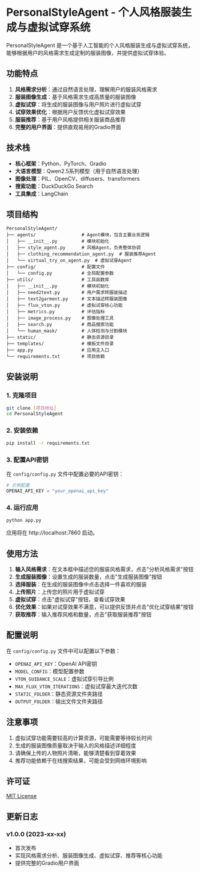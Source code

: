 # PersonalStyleAgent - 个人风格服装生成与虚拟试穿系统

PersonalStyleAgent 是一个基于人工智能的个人风格服装生成与虚拟试穿系统，能够根据用户的风格需求生成定制的服装图像，并提供虚拟试穿体验。

## 功能特点

1. **风格需求分析**：通过自然语言处理，理解用户的服装风格需求
2. **服装图像生成**：基于风格需求生成高质量的服装图像
3. **虚拟试穿**：将生成的服装图像与用户照片进行虚拟试穿
4. **试穿效果优化**：根据用户反馈优化虚拟试穿效果
5. **服装推荐**：基于用户风格提供相关服装商品推荐
6. **完整的用户界面**：提供直观易用的Gradio界面

## 技术栈

- **核心框架**：Python、PyTorch、Gradio
- **大语言模型**：Qwen2.5系列模型（用于自然语言处理）
- **图像处理**：PIL、OpenCV、diffusers、transformers
- **搜索功能**：DuckDuckGo Search
- **工具集成**：LangChain

## 项目结构

```
PersonalStyleAgent/
├── agents/                 # Agent模块，包含主要业务逻辑
│   ├── __init__.py         # 模块初始化
│   ├── style_agent.py      # 风格Agent，负责整体协调
│   ├── clothing_recommendation_agent.py  # 服装推荐Agent
│   └── virtual_try_on_agent.py  # 虚拟试穿Agent
├── config/                 # 配置文件
│   └── config.py           # 全局配置参数
├── utils/                  # 工具函数库
│   ├── __init__.py         # 模块初始化
│   ├── need2text.py        # 用户需求转服装描述
│   ├── text2garment.py     # 文本描述转服装图像
│   ├── flux_vton.py        # 虚拟试穿核心功能
│   ├── metrics.py          # 评估指标
│   ├── image_process.py    # 图像处理工具
│   ├── search.py           # 商品搜索功能
│   └── human_mask/         # 人体检测与分割模块
├── static/                 # 静态资源目录
├── templates/              # 模板文件目录
├── app.py                  # 应用主入口
└── requirements.txt        # 项目依赖
```

## 安装说明

### 1. 克隆项目

```bash
git clone [项目地址]
cd PersonalStyleAgent
```

### 2. 安装依赖

```bash
pip install -r requirements.txt
```

### 3. 配置API密钥

在 `config/config.py` 文件中配置必要的API密钥：

```python
# 示例配置
OPENAI_API_KEY = "your_openai_api_key"
```

### 4. 运行应用

```bash
python app.py
```

应用将在 http://localhost:7860 启动。

## 使用方法

1. **输入风格需求**：在文本框中描述您的服装风格需求，点击"分析风格需求"按钮
2. **生成服装图像**：设置生成的服装数量，点击"生成服装图像"按钮
3. **选择服装**：在生成的服装图像中点击选择一件喜欢的服装
4. **上传照片**：上传您的照片用于虚拟试穿
5. **虚拟试穿**：点击"虚拟试穿"按钮，查看试穿效果
6. **优化效果**：如果对试穿效果不满意，可以提供反馈并点击"优化试穿结果"按钮
7. **获取推荐**：输入推荐风格和数量，点击"获取服装推荐"按钮

## 配置说明

在 `config/config.py` 文件中可以配置以下参数：

- `OPENAI_API_KEY`：OpenAI API密钥
- `MODEL_CONFIG`：模型配置参数
- `VTON_GUIDANCE_SCALE`：虚拟试穿引导比例
- `MAX_FLUX_VTON_ITERATIONS`：虚拟试穿最大迭代次数
- `STATIC_FOLDER`：静态资源文件夹路径
- `OUTPUT_FOLDER`：输出文件文件夹路径

## 注意事项

1. 虚拟试穿功能需要较高的计算资源，可能需要等待较长时间
2. 生成的服装图像质量取决于输入的风格描述详细程度
3. 请确保上传的人物照片清晰，能够清楚看到穿着效果
4. 推荐功能依赖于在线搜索结果，可能会受到网络环境影响

## 许可证

[MIT License](LICENSE)

## 更新日志

### v1.0.0 (2023-xx-xx)
- 首次发布
- 实现风格需求分析、服装图像生成、虚拟试穿、推荐等核心功能
- 提供完整的Gradio用户界面